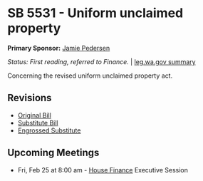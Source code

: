 # SB 5531 - Uniform unclaimed property
**Primary Sponsor:** [Jamie Pedersen](/person/leg/jamie.pedersen.md)

*Status: First reading, referred to Finance.* | [leg.wa.gov summary](https://app.leg.wa.gov/billsummary?BillNumber=5531&Year=2021)

Concerning the revised uniform unclaimed property act.

## Revisions
* [Original Bill](1/)
* [Substitute Bill](S/)
* [Engrossed Substitute](S.E/)

## Upcoming Meetings
* Fri, Feb 25 at 8:00 am - [House Finance](/house/2021-22/FIN/) Executive Session